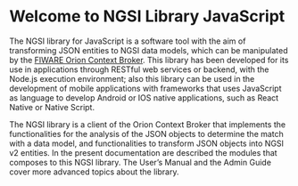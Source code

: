 # Welcome to NGSI Library JavaScript

The NGSI library for JavaScript is a software tool with the aim of transforming JSON entities to NGSI data models, which can be manipulated by the [FIWARE Orion Context Broker](https://fiware-orion.readthedocs.io/). This library has been developed for its use in applications through RESTful web services or backend, with the Node.js execution environment; also this library can be used in the development of mobile applications with frameworks that uses JavaScript as language to develop Android or IOS native applications, such as React Native or Native Script.

The NGSI library is a client of the Orion Context Broker that implements the functionalities for the analysis of the JSON objects to determine the match with a data model, and functionalities to transform JSON objects into NGSI v2 entities. In the present documentation are described the modules that composes to this NGSI library.
The User’s Manual and the Admin Guide cover more advanced topics about the library.
